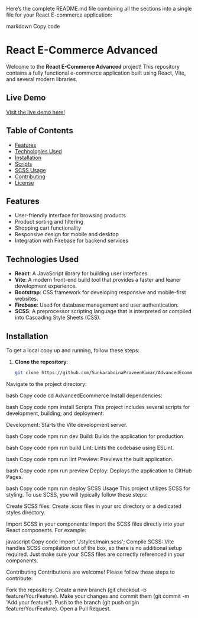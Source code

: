 
Here’s the complete README.md file combining all the sections into a single file for your React E-commerce application:

markdown
Copy code
# React E-Commerce Advanced

Welcome to the **React E-Commerce Advanced** project! This repository contains a fully functional e-commerce application built using React, Vite, and several modern libraries. 

## Live Demo

[Visit the live demo here!](https://advanced-ecommerce-five.vercel.app/)

## Table of Contents

- [Features](#features)
- [Technologies Used](#technologies-used)
- [Installation](#installation)
- [Scripts](#scripts)
- [SCSS Usage](#scss-usage)
- [Contributing](#contributing)
- [License](#license)

## Features

- User-friendly interface for browsing products
- Product sorting and filtering
- Shopping cart functionality
- Responsive design for mobile and desktop
- Integration with Firebase for backend services

## Technologies Used

- **React**: A JavaScript library for building user interfaces.
- **Vite**: A modern front-end build tool that provides a faster and leaner development experience.
- **Bootstrap**: CSS framework for developing responsive and mobile-first websites.
- **Firebase**: Used for database management and user authentication.
- **SCSS**: A preprocessor scripting language that is interpreted or compiled into Cascading Style Sheets (CSS).

## Installation

To get a local copy up and running, follow these steps:

1. **Clone the repository**:
   ```bash
   git clone https://github.com/SunkaraboinaPraveenKumar/AdvancedEcommerce.git
Navigate to the project directory:

bash
Copy code
cd AdvancedEcommerce
Install dependencies:

bash
Copy code
npm install
Scripts
This project includes several scripts for development, building, and deployment:

Development: Starts the Vite development server.

bash
Copy code
npm run dev
Build: Builds the application for production.

bash
Copy code
npm run build
Lint: Lints the codebase using ESLint.

bash
Copy code
npm run lint
Preview: Previews the built application.

bash
Copy code
npm run preview
Deploy: Deploys the application to GitHub Pages.

bash
Copy code
npm run deploy
SCSS Usage
This project utilizes SCSS for styling. To use SCSS, you will typically follow these steps:

Create SCSS files: Create .scss files in your src directory or a dedicated styles directory.

Import SCSS in your components: Import the SCSS files directly into your React components. For example:

javascript
Copy code
import './styles/main.scss';
Compile SCSS: Vite handles SCSS compilation out of the box, so there is no additional setup required. Just make sure your SCSS files are correctly referenced in your components.

Contributing
Contributions are welcome! Please follow these steps to contribute:

Fork the repository.
Create a new branch (git checkout -b feature/YourFeature).
Make your changes and commit them (git commit -m 'Add your feature').
Push to the branch (git push origin feature/YourFeature).
Open a Pull Request.